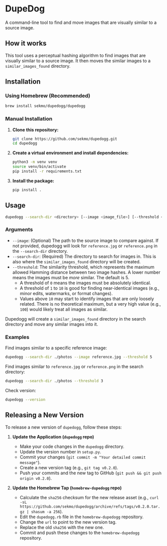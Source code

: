 # DupeDog

A command-line tool to find and move images that are visually similar to a source image.

## How it works

This tool uses a perceptual hashing algorithm to find images that are visually similar to a source image. It then moves the similar images to a `similar_images_found` directory.

## Installation

### Using Homebrew (Recommended)

```bash
brew install sekmo/dupedogg/dupedogg
```

### Manual Installation

1.  **Clone this repository:**
    ```bash
    git clone https://github.com/sekmo/dupedogg.git
    cd dupedogg
    ```

2.  **Create a virtual environment and install dependencies:**
    ```bash
    python3 -m venv venv
    source venv/bin/activate
    pip install -r requirements.txt
    ```

3.  **Install the package:**
    ```bash
    pip install .
    ```

## Usage

```bash
dupedogg --search-dir <directory> [--image <image_file>] [--threshold <number>]
```

### Arguments

*   `--image`: (Optional) The path to the source image to compare against. If not provided, dupedogg will look for `reference.jpg` or `reference.png` in the `--search-dir` directory.
*   `--search-dir`: (Required) The directory to search for images in. This is also where the `similar_images_found` directory will be created.
*   `--threshold`: The similarity threshold, which represents the maximum allowed Hamming distance between two image hashes. A lower number means the images must be *more* similar. The default is 5.
    *   A threshold of `0` means the images must be absolutely identical.
    *   A threshold of `1` to `10` is good for finding near-identical images (e.g., minor edits, watermarks, or format changes).
    *   Values above `10` may start to identify images that are only loosely related. There is no theoretical maximum, but a very high value (e.g., `100`) would likely treat all images as similar.

Dupedogg will create a `similar_images_found` directory in the search directory and move any similar images into it.

### Examples

Find images similar to a specific reference image:
```bash
dupedogg --search-dir ./photos --image reference.jpg --threshold 5
```

Find images similar to `reference.jpg` or `reference.png` in the search directory:
```bash
dupedogg --search-dir ./photos --threshold 3
```

Check version:
```bash
dupedogg --version
```

## Releasing a New Version

To release a new version of `dupedogg`, follow these steps:

1.  **Update the Application (`dupedogg` repo)**
    *   Make your code changes in the `dupedogg` directory.
    *   Update the version number in `setup.py`.
    *   Commit your changes (`git commit -m "Your detailed commit message"`).
    *   Create a new version tag (e.g., `git tag v0.2.0`).
    *   Push your commits and the new tag to GitHub (`git push && git push origin v0.2.0`).

2.  **Update the Homebrew Tap (`homebrew-dupedogg` repo)**
    *   Calculate the `sha256` checksum for the new release asset (e.g., `curl -sL https://github.com/sekmo/dupedogg/archive/refs/tags/v0.2.0.tar.gz | shasum -a 256`).
    *   Edit the `dupedogg.rb` file in the `homebrew-dupedogg` repository.
    *   Change the `url` to point to the new version tag.
    *   Replace the old `sha256` with the new one.
    *   Commit and push these changes to the `homebrew-dupedogg` repository.